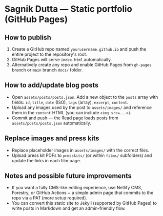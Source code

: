 # Sagnik Dutta — Static portfolio (GitHub Pages)

## How to publish

1. Create a GitHub repo named `yourusername.github.io` and push the entire project to the repository's root.
2. GitHub Pages will serve `index.html` automatically.
3. Alternatively create any repo and enable GitHub Pages from `gh-pages` branch or `main` branch `docs/` folder.

## How to add/update blog posts

- Open `assets/posts/posts.json`. Add a new object to the `posts` array with fields: `id`, `title`, `date` (ISO), `tags` (array), `excerpt`, `content`.
- Upload any images used by the post to `assets/images/` and reference them in the `content` HTML (you can include `<img src=...>`).
- Commit and push — the Read page loads posts from `assets/posts/posts.json` automatically.

## Replace images and press kits

- Replace placeholder images in `assets/images/` with the correct files.
- Upload press kit PDFs to `presskits/` (or within `films/` subfolders) and update the links in each film page.

## Notes and possible future improvements

- If you want a fully CMS-like editing experience, use Netlify CMS, Forestry, or GitHub Actions + a simple admin page that commits to the repo via a PAT (more setup required).
- You can convert this static site to Jekyll (supported by GitHub Pages) to write posts in Markdown and get an admin-friendly flow.
